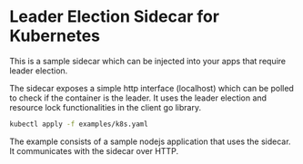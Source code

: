 # Leader Election Sidecar for Kubernetes

This is a sample sidecar which can be injected into your apps that require leader election.

The sidecar exposes a simple http interface (localhost) which can be polled to check if
the container is the leader. It uses the leader election and resource lock functionalities
in the client go library.

```sh
kubectl apply -f examples/k8s.yaml
```

The example consists of a sample nodejs application that uses the sidecar. It communicates with the sidecar over HTTP.
